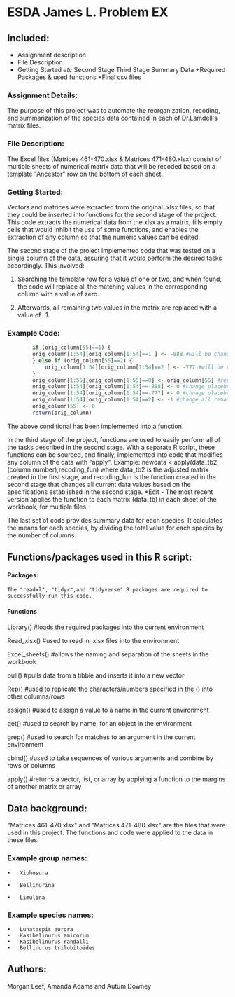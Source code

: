 # ESDA James L. Problem EX

## Included:

+ Assignment description
+ File Description
+ Getting Started _etc_
    Second Stage
	Third Stage
	Summary Data
+Required Packages & used functions
*Final csv files
	
    

### Assignment Details:

The purpose of this project was to automate the reorganization, recoding, and summarization of the species data contained in each of 
Dr.Lamdell's matrix files.

### File Description:

The Excel files (Matrices 461-470.xlsx & Matrices 471-480.xlsx) consist of multiple sheets of numerical matrix data that will be recoded based on a template "Ancestor" row on the bottom of each sheet.

### Getting Started:

  Vectors and matrices were extracted from the original .xlsx files, so that they could be inserted into functions for the second stage of the project. This code extracts the numerical data from the xlsx as a matrix, fills empty cells that would inhibit the use of some functions, and enables the extraction of any column so that the numeric values can be edited. 

  The second stage of the project implemented code that was tested on a single column of the data, assuring that it would perform the   desired tasks accordingly. This involved:

  1. Searching the template row for a value of one or two, and when found, the code will replace all the matching values in the              corrosponding column with a value of zero.

  2. Afterwards, all remaining two values in the matrix are replaced with a value of -1.

### Example Code:			
```r
		if (orig_column[55]==1) {
		orig_column[1:54][orig_column[1:54]==1 ] <- -888 #will be changed to 0
		} else if (orig_column[55]==2) {
			orig_column[1:54][orig_column[1:54]==2 ] <- -777 #will be changed to 0
		}
		orig_column[1:55][orig_column[1:55]==0] <- orig_column[55] #replace all 0s with value in last row (ancestor)
		orig_column[1:54][orig_column[1:54]==-888] <- 0 #change placeholder value to 0
		orig_column[1:54][orig_column[1:54]==-777] <- 0 #chnage placeholer value to 0
		orig_column[1:54][orig_column[1:54]==2] <- -1 #change all remaining 2's to -1
		orig_column[55] <- 0
		return(orig_column) 
```
		
		
The above conditional has been implemented into a function.
  
  In the third stage of the project, functions are used to easily perform all of the tasks described in the second stage. With a separate R script, these functions can be sourced, and finally, implemented into code that modifies any column of the data with "apply". Example: newdata < apply(data_tb2, (column number),recoding_fun) where data_tb2 is the adjusted matrix created   in the first stage, and recoding_fun is the function created in the second stage that changes all current data values based on the specifications established in the second stage.
  *Edit - The most recent version applies the function to each matrix (data_tb) in each sheet of the workbook, for multiple files
  
  
  The last set of code provides summary data for each species. It calculates the means for each species, by dividing the total value for   each species by the number of columns.
  

## Functions/packages used in this R script:

#### Packages:
    The "readxl", "tidyr",and "tidyverse" R packages are required to successfully run this code.

#### Functions
Library() #loads the required packages into the current environment 

Read_xlsx() #used to read in .xlsx files into the environment 

Excel_sheets() #allows the naming and separation of the sheets in the workbook

pull() #pulls data from a tibble and inserts it into a new vector 

Rep() #used to replicate the characters/numbers specified in the () into other columns/rows

assign() #used to assign a value to a name in the current environment

get() #used to search by name, for an object in the environment
    
grep() #used to search for matches to an argument in the current environment

cbind() #used to take sequences of various arguments and combine by rows or columns

apply() #returns a vector, list, or array by applying a function to the margins of another matrix or array



## Data background:

"Matrices 461-470.xlsx" and "Matrices 471-480.xlsx" are the files that were used in this project. The functions and code were applied to
the data in these files.


### Example group names:
```
•	Xiphosura

•	Bellinurina

•	Limulina

```

### Example species names:
```
•	Lunataspis aurora
•	Kasibelinurus amicorum
•	Kasibelinurus randalli
•	Bellinurus trilobitoides
```

## Authors:
Morgan Leef,
Amanda Adams and 
Autum Downey
